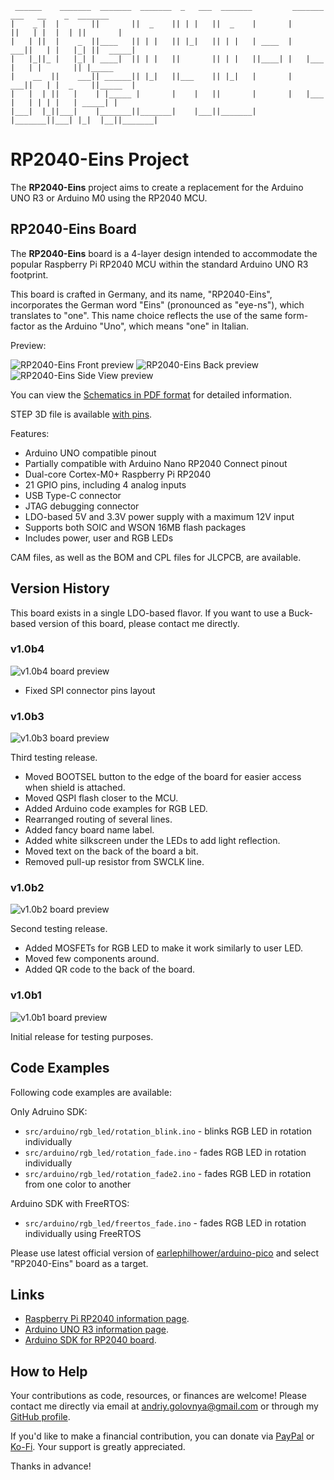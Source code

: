 ```
 ______    _______  _______  _______  _   ___  _______         _______  ___   __    _  _______ 
|    _ |  |       ||       ||  _    || | |   ||  _    |       |       ||   | |  |  | ||       |
|   | ||  |    _  ||____   || | |   || |_|   || | |   | ____  |    ___||   | |   |_| ||  _____|
|   |_||_ |   |_| | ____|  || | |   ||       || | |   ||____| |   |___ |   | |       || |_____ 
|    __  ||    ___|| ______|| |_|   ||___    || |_|   |       |    ___||   | |  _    ||_____  |
|   |  | ||   |    | |_____ |       |    |   ||       |       |   |___ |   | | | |   | _____| |
|___|  |_||___|    |_______||_______|    |___||_______|       |_______||___| |_|  |__||_______|
```

# RP2040-Eins Project

The **RP2040-Eins** project aims to create a replacement for the Arduino UNO R3 or Arduino M0 using the RP2040 MCU.

## RP2040-Eins Board

The **RP2040-Eins** board is a 4-layer design intended to accommodate the popular Raspberry Pi RP2040 MCU within the standard Arduino UNO R3 footprint.

This board is crafted in Germany, and its name, "RP2040-Eins", incorporates the German word "Eins" (pronounced as "eye-ns"), which translates to "one". This name choice reflects the use of the same form-factor as the Arduino "Uno", which means "one" in Italian.

Preview:

![RP2040-Eins Front preview](img/Front.png)
![RP2040-Eins Back preview](img/Back.png)
![RP2040-Eins Side View preview](img/SideView.png)

You can view the [Schematics in PDF format](doc/RP2040-Eins.pdf) for detailed information.

STEP 3D file is available [with pins](doc/RP2040-Eins.step).

Features:

- Arduino UNO compatible pinout
- Partially compatible with Arduino Nano RP2040 Connect pinout
- Dual-core Cortex-M0+ Raspberry Pi RP2040
- 21 GPIO pins, including 4 analog inputs
- USB Type-C connector
- JTAG debugging connector
- LDO-based 5V and 3.3V power supply with a maximum 12V input
- Supports both SOIC and WSON 16MB flash packages
- Includes power, user and RGB LEDs

CAM files, as well as the BOM and CPL files for JLCPCB, are available.

## Version History

This board exists in a single LDO-based flavor. If you want to use a Buck-based version of this board, please contact me directly.

### v1.0b4

![v1.0b4 board preview](img/v1.0b4.png)

- Fixed SPI connector pins layout

### v1.0b3

![v1.0b3 board preview](img/v1.0b3.png)

Third testing release.

- Moved BOOTSEL button to the edge of the board for easier access when shield is attached.
- Moved QSPI flash closer to the MCU.
- Added Arduino code examples for RGB LED.
- Rearranged routing of several lines.
- Added fancy board name label.
- Added white silkscreen under the LEDs to add light reflection.
- Moved text on the back of the board a bit.
- Removed pull-up resistor from SWCLK line.

### v1.0b2

![v1.0b2 board preview](img/v1.0b2.png)

Second testing release.

- Added MOSFETs for RGB LED to make it work similarly to user LED.
- Moved few components around.
- Added QR code to the back of the board.

### v1.0b1

![v1.0b1 board preview](img/v1.0b1.png)

Initial release for testing purposes.

## Code Examples

Following code examples are available:

Only Adruino SDK:
- ``src/arduino/rgb_led/rotation_blink.ino`` - blinks RGB LED in rotation individually
- ``src/arduino/rgb_led/rotation_fade.ino`` - fades RGB LED in rotation individually
- ``src/arduino/rgb_led/rotation_fade2.ino`` - fades RGB LED in rotation from one color to another

Arduino SDK with FreeRTOS:
- ``src/arduino/rgb_led/freertos_fade.ino`` - fades RGB LED in rotation individually using FreeRTOS

Please use latest official version of [earlephilhower/arduino-pico](https://github.com/earlephilhower/arduino-pico) and select "RP2040-Eins" board as a target.

## Links

- [Raspberry Pi RP2040 information page](https://www.raspberrypi.com/documentation/microcontrollers/rp2040.html).
- [Arduino UNO R3 information page](https://docs.arduino.cc/retired/boards/arduino-uno-rev3-with-long-pins).
- [Arduino SDK for RP2040 board](https://github.com/earlephilhower/arduino-pico).

## How to Help

Your contributions as code, resources, or finances are welcome! Please contact me directly via email at andriy.golovnya@gmail.com or through my [GitHub profile](https://github.com/red-scorp).

If you'd like to make a financial contribution, you can donate via [PayPal](http://paypal.me/redscorp) or [Ko-Fi](http://ko-fi.com/redscorp). Your support is greatly appreciated.

Thanks in advance!